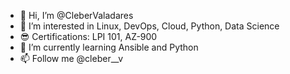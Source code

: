 - 👋 Hi, I’m @CleberValadares
- 👀 I’m interested in Linux, DevOps, Cloud, Python, Data Science
- :sunglasses: Certifications: LPI 101, AZ-900
- 🌱 I’m currently learning Ansible and Python
- 📫 Follow me @cleber__v


<!---
CleberValadares/CleberValadares is a ✨ special ✨ repository because its `README.md` (this file) appears on your GitHub profile.
You can click the Preview link to take a look at your changes.
--->
